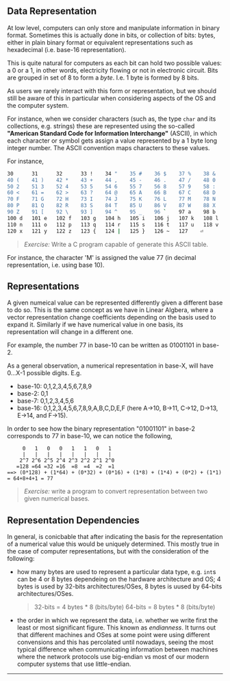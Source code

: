 ## Data Representation

At low level, computers can only store and manipulate information in binary format.
Sometimes this is actually done in bits, or collection of bits: bytes, either in plain binary format or equivalent representations such as hexadecimal (i.e. base-16 representation).

This is quite natural for computers as each bit can hold two possible values: a 0 or a 1, in other words, electricity flowing or not in electronic circuit.
Bits are grouped in set of 8 to form a *byte*. I.e. 1 byte is formed by 8 bits. 

As users we rarely interact with this form or representation, but we should still be aware of this in particular when considering aspects of the OS and the computer system.

For instance, when we consider characters (such as, the type `char` and its collections, e.g. strings)
these are represented using the so-called **"American Standard Code for Information Interchange"** (ASCII),
in which each character or symbol gets assign a value represented by a 1 byte long integer number.
The ASCII convention maps characters to these values.

For instance,
```sh
30      31      32      33 !    34 "    35 #    36 $    37 %    38 &    39 '
40 (    41 )    42 *    43 +    44 ,    45 -    46 .    47 /    48 0    49 1
50 2    51 3    52 4    53 5    54 6    55 7    56 8    57 9    58 :    59 ;
60 <    61 =    62 >    63 ?    64 @    65 A    66 B    67 C    68 D    69 E
70 F    71 G    72 H    73 I    74 J    75 K    76 L    77 M    78 N    79 O
80 P    81 Q    82 R    83 S    84 T    85 U    86 V    87 W    88 X    89 Y
90 Z    91 [    92 \    93 ]    94 ^    95 _    96 `    97 a    98 b    99 c
100 d   101 e   102 f   103 g   104 h   105 i   106 j   107 k   108 l   109 m
110 n   111 o   112 p   113 q   114 r   115 s   116 t   117 u   118 v   119 w
120 x   121 y   122 z   123 {   124 |   125 }   126 ~   127    ⏎
```

> *Exercise:* Write a C program capable of generate this ASCII table.

For instance, the character 'M' is assigned the value 77 (in decimal representation, i.e. using base 10).


## Representations
A given numeical value can be represented differently given a different base to do so.
This is the same concept as we have in Linear Algbera, where a vector representation change coefficients depending on the basis used to expand it.
Similarly if we have numerical value in one basis, its representation will change in a different one.

For example, the number 77 in base-10 can be written as 01001101 in base-2.

As a general observation, a numerical representation in base-X, will have 0...X-1 possible digits.
E.g.
  - base-10: 0,1,2,3,4,5,6,7,8,9
  - base-2: 0,1
  - base-7: 0,1,2,3,4,5,6
  - base-16: 0,1,2,3,4,5,6,7,8,9,A,B,C,D,E,F (here A->10, B->11, C->12, D->13, E->14, and F->15).


In order to see how the binary representation "01001101" in base-2 corresponds to 77 in base-10, we can notice the following,

```
     0   1   0   0   1   1   0   1
     |   |   |   |   |   |   |   |
    2^7 2^6 2^5 2^4 2^3 2^2 2^1 2^0
   =128 =64 =32 =16  =8  =4  =2  =1
==> (0*128) + (1*64) + (0*32) + (0*16) + (1*8) + (1*4) + (0*2) + (1*1) = 64+8+4+1 = 77
```

> *Exercise:* write a program to convert representation between two given numerical bases.


## Representation Dependencies
In general, is conicbable that after indicating the basis for the representation of a numerical value this would be uniquely determined.
This mostly true in the case of computer representations, but with the consideration of the following:

  * how many bytes are used to represent a particular data type, e.g. `int`s can be 4 or 8 bytes dependeing on the hardware architecture and OS; 4 bytes is used by 32-bits architectures/OSes, 8 bytes is uused by 64-bits architectures/OSes.
    > 32-bits = 4 bytes * 8 (bits/byte)
    > 64-bits = 8 bytes * 8 (bits/byte)
  * the order in which we represent the data, i.e. whether we write first the least or most significant figure. This known as *endianness*.
    It turns out that different machines and OSes at some point were using different convensions and this has percolated until nowadays, seeing the most typical difference when communicating information between machines where the network protocols use big-endian vs most of our modern computer systems that use little-endian.
 ---
